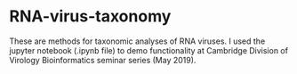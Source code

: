 # RNA-virus-taxonomy
These are methods for taxonomic analyses of RNA viruses. I used the jupyter notebook (.ipynb file) to demo functionality at Cambridge Division of Virology Bioinformatics seminar series (May 2019).
